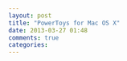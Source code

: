 ```yaml
---
layout: post
title: "PowerToys for Mac OS X"
date: 2013-03-27 01:48
comments: true
categories: 
---
```

